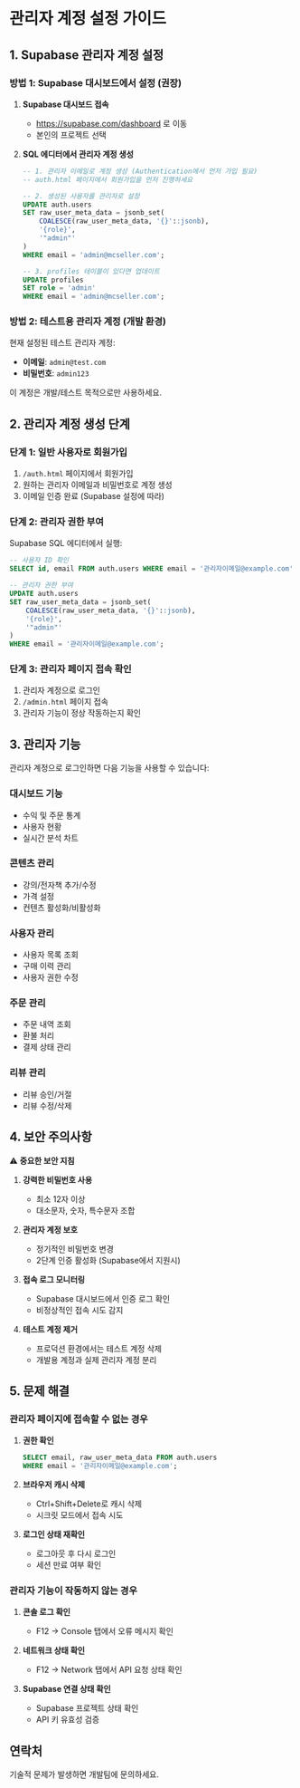 # 관리자 계정 설정 가이드

## 1. Supabase 관리자 계정 설정

### 방법 1: Supabase 대시보드에서 설정 (권장)

1. **Supabase 대시보드 접속**
   - https://supabase.com/dashboard 로 이동
   - 본인의 프로젝트 선택

2. **SQL 에디터에서 관리자 계정 생성**
   ```sql
   -- 1. 관리자 이메일로 계정 생성 (Authentication에서 먼저 가입 필요)
   -- auth.html 페이지에서 회원가입을 먼저 진행하세요

   -- 2. 생성된 사용자를 관리자로 설정
   UPDATE auth.users 
   SET raw_user_meta_data = jsonb_set(
       COALESCE(raw_user_meta_data, '{}'::jsonb), 
       '{role}', 
       '"admin"'
   )
   WHERE email = 'admin@mcseller.com';

   -- 3. profiles 테이블이 있다면 업데이트
   UPDATE profiles 
   SET role = 'admin' 
   WHERE email = 'admin@mcseller.com';
   ```

### 방법 2: 테스트용 관리자 계정 (개발 환경)

현재 설정된 테스트 관리자 계정:
- **이메일**: `admin@test.com`
- **비밀번호**: `admin123`

이 계정은 개발/테스트 목적으로만 사용하세요.

## 2. 관리자 계정 생성 단계

### 단계 1: 일반 사용자로 회원가입
1. `/auth.html` 페이지에서 회원가입
2. 원하는 관리자 이메일과 비밀번호로 계정 생성
3. 이메일 인증 완료 (Supabase 설정에 따라)

### 단계 2: 관리자 권한 부여
Supabase SQL 에디터에서 실행:
```sql
-- 사용자 ID 확인
SELECT id, email FROM auth.users WHERE email = '관리자이메일@example.com';

-- 관리자 권한 부여
UPDATE auth.users 
SET raw_user_meta_data = jsonb_set(
    COALESCE(raw_user_meta_data, '{}'::jsonb), 
    '{role}', 
    '"admin"'
)
WHERE email = '관리자이메일@example.com';
```

### 단계 3: 관리자 페이지 접속 확인
1. 관리자 계정으로 로그인
2. `/admin.html` 페이지 접속
3. 관리자 기능이 정상 작동하는지 확인

## 3. 관리자 기능

관리자 계정으로 로그인하면 다음 기능을 사용할 수 있습니다:

### 대시보드 기능
- 수익 및 주문 통계
- 사용자 현황
- 실시간 분석 차트

### 콘텐츠 관리
- 강의/전자책 추가/수정
- 가격 설정
- 컨텐츠 활성화/비활성화

### 사용자 관리
- 사용자 목록 조회
- 구매 이력 관리
- 사용자 권한 수정

### 주문 관리
- 주문 내역 조회
- 환불 처리
- 결제 상태 관리

### 리뷰 관리
- 리뷰 승인/거절
- 리뷰 수정/삭제

## 4. 보안 주의사항

⚠️ **중요한 보안 지침**

1. **강력한 비밀번호 사용**
   - 최소 12자 이상
   - 대소문자, 숫자, 특수문자 조합

2. **관리자 계정 보호**
   - 정기적인 비밀번호 변경
   - 2단계 인증 활성화 (Supabase에서 지원시)

3. **접속 로그 모니터링**
   - Supabase 대시보드에서 인증 로그 확인
   - 비정상적인 접속 시도 감지

4. **테스트 계정 제거**
   - 프로덕션 환경에서는 테스트 계정 삭제
   - 개발용 계정과 실제 관리자 계정 분리

## 5. 문제 해결

### 관리자 페이지에 접속할 수 없는 경우

1. **권한 확인**
   ```sql
   SELECT email, raw_user_meta_data FROM auth.users 
   WHERE email = '관리자이메일@example.com';
   ```

2. **브라우저 캐시 삭제**
   - Ctrl+Shift+Delete로 캐시 삭제
   - 시크릿 모드에서 접속 시도

3. **로그인 상태 재확인**
   - 로그아웃 후 다시 로그인
   - 세션 만료 여부 확인

### 관리자 기능이 작동하지 않는 경우

1. **콘솔 로그 확인**
   - F12 → Console 탭에서 오류 메시지 확인

2. **네트워크 상태 확인**
   - F12 → Network 탭에서 API 요청 상태 확인

3. **Supabase 연결 상태 확인**
   - Supabase 프로젝트 상태 확인
   - API 키 유효성 검증

## 연락처

기술적 문제가 발생하면 개발팀에 문의하세요.